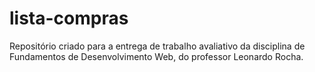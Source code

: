 # lista-compras
Repositório criado para a entrega de trabalho avaliativo da disciplina de Fundamentos de Desenvolvimento Web, do professor Leonardo Rocha.
